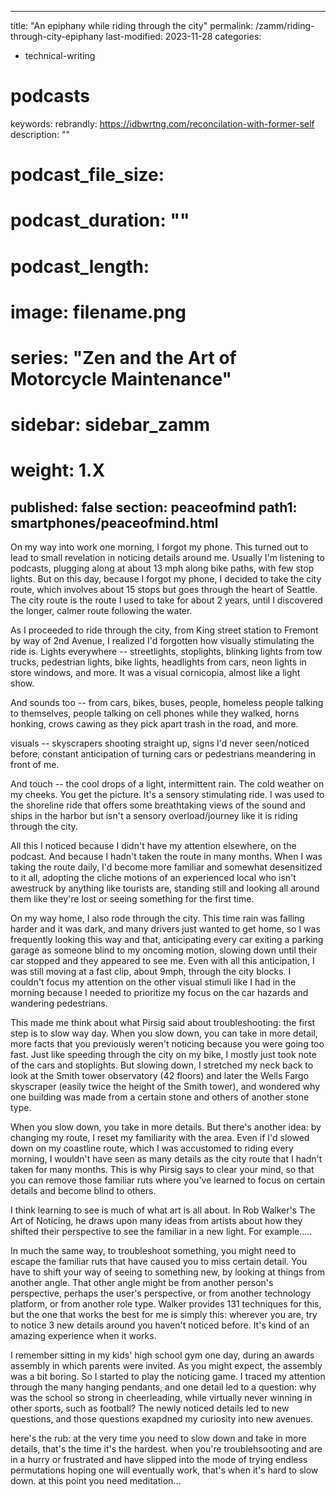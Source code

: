 
---
title: "An epiphany while riding through the city"
permalink: /zamm/riding-through-city-epiphany
last-modified: 2023-11-28
categories:
- technical-writing
# podcasts
keywords: 
rebrandly: https://idbwrtng.com/reconcilation-with-former-self
description: ""
# podcast_file_size: 
# podcast_duration: ""
# podcast_length: 
# image: filename.png
# series: "Zen and the Art of Motorcycle Maintenance"
# sidebar: sidebar_zamm
# weight: 1.X
published: false
section: peaceofmind
path1: smartphones/peaceofmind.html
---

On my way into work one morning, I forgot my phone. This turned out to lead to small revelation in noticing details around me. Usually I'm listening to podcasts, plugging along at about 13 mph along bike paths, with few stop lights. But on this day, because I forgot my phone, I decided to take the city route, which involves about 15 stops but goes through the heart of Seattle. The city route is the route I used to take for about 2 years, until I discovered the longer, calmer route following the water.

As I proceeded to ride through the city, from King street station to Fremont by way of 2nd Avenue, I realized I'd forgotten how visually stimulating the ride is. Lights everywhere -- streetlights, stoplights, blinking lights from tow trucks, pedestrian lights, bike lights, headlights from cars, neon lights in store windows, and more. It was a visual cornicopia, almost like a light show.

And sounds too -- from cars, bikes, buses, people, homeless people talking to themselves, people talking on cell phones while they walked, horns honking, crows cawing as they pick apart trash in the road, and more.


visuals -- skyscrapers shooting straight up, signs I'd never seen/noticed before, constant anticipation of turning cars or pedestrians meandering in front of me.

And touch -- the cool drops of a light, intermittent rain. The cold weather on my cheeks. You get the picture. It's a sensory stimulating ride. I was used to the shoreline ride that offers some breathtaking views of the sound and ships in the harbor but isn't a sensory overload/journey like it is riding through the city.

All this I noticed because I didn't have my attention elsewhere, on the podcast. And because I hadn't taken the route in many months. When I was taking the route daily, I'd become more familiar and somewhat desensitized to it all, adopting the cliche motions of an experienced local who isn't awestruck by anything like tourists are, standing still and looking all around them like they're lost or seeing something for the first time.


On my way home, I also rode through the city. This time rain was falling harder and it was dark, and many drivers just wanted to get home, so I was frequently looking this way and that, anticipating every car exiting a parking garage as someone blind to my oncoming motion, slowing down until their car stopped and they appeared to see me. Even with all this anticipation, I was still moving at a fast clip, about 9mph, through the city blocks. I couldn't focus my attention on the other visual stimuli like I had in the morning because I needed to prioritize my focus on the car hazards and wandering pedestrians.

This made me think about what Pirsig said about troubleshooting: the first step is to slow way day. When you slow down, you can take in more detail, more facts that you previously weren't noticing because you were going too fast. Just like speeding through the city on my bike, I mostly just took note of the cars and stoplights. But slowing down, I stretched my neck back to look at the Smith tower observatory (42 floors) and later the Wells Fargo skyscraper (easily twice the height of the Smith tower), and wondered why one building was made from a certain stone and others of another stone type.

When you slow down, you take in more details. But there's another idea: by changing my route, I reset my familiarity with the area. Even if I'd slowed down on my coastline route, which I was accustomed to riding every morning, I wouldn't have seen as many details as the city route that I hadn't taken for many months. This is why Pirsig says to clear your mind, so that you can remove those familiar ruts where you've learned to focus on certain details and become blind to others.

I think learning to see is much of what art is all about. In Rob Walker's The Art of Noticing, he draws upon many ideas from artists about how they shifted their perspective to see the familiar in a new light. For example.....



In much the same way, to troubleshoot something, you might need to escape the familiar ruts that have caused you to miss certain detail. You have to shift your way of seeing to something new, by looking at things from another angle. That other angle might be from another person's perspective, perhaps the user's perspective, or from another technology platform, or from another role type. Walker provides 131 techniques for this, but the one that works the best for me is simply this: wherever you are, try to notice 3 new details around you haven't noticed before. It's kind of an amazing experience when it works.

I remember sitting in my kids' high school gym one day, during an awards assembly in which parents were invited. As you might expect, the assembly was a bit boring. So I started to play the noticing game. I traced my attention through the many hanging pendants, and one detail led to a question: why was the school so strong in cheerleading, while virtually never winning in other sports, such as football? The newly noticed details led to new questions, and those questions exapdned my curiosity into new avenues.


here's the rub: at the very time you need to slow down and take in more details, that's the time it's the hardest. when you're troublehsooting and are in a hurry or frustrated and have slipped into the mode of trying endless permutations hoping one will eventually work, that's when it's hard to slow down. at this point you need meditation...